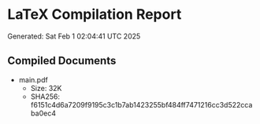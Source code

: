 # LaTeX Compilation Report
Generated: Sat Feb  1 02:04:41 UTC 2025
## Compiled Documents
- main.pdf
  - Size: 32K
  - SHA256: f6151c4d6a7209f9195c3c1b7ab1423255bf484ff7471216cc3d522ccaba0ec4
